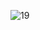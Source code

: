 ![19](https://user-images.githubusercontent.com/83250810/219965176-1b6feb59-d506-46a0-b24e-7d6ed71a2b08.png)
